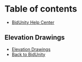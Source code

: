 # Table of contents

* [BidUnity Help Center](README.md)

## Elevation Drawings

* [Elevation Drawings](elevation-drawings/elevation-drawings.md)
* [Back to BidUnity](https://bidunity.com)

